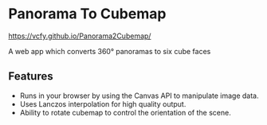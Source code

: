 # Panorama To Cubemap

https://vcfy.github.io/Panorama2Cubemap/

A web app which converts 360° panoramas to six cube faces

## Features
* Runs in your browser by using the Canvas API to manipulate image data.
* Uses Lanczos interpolation for high quality output.
* Ability to rotate cubemap to control the orientation of the scene.
